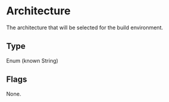 # Architecture

The architecture that will be selected for the build environment.

## Type

Enum (known String)

## Flags

None.



